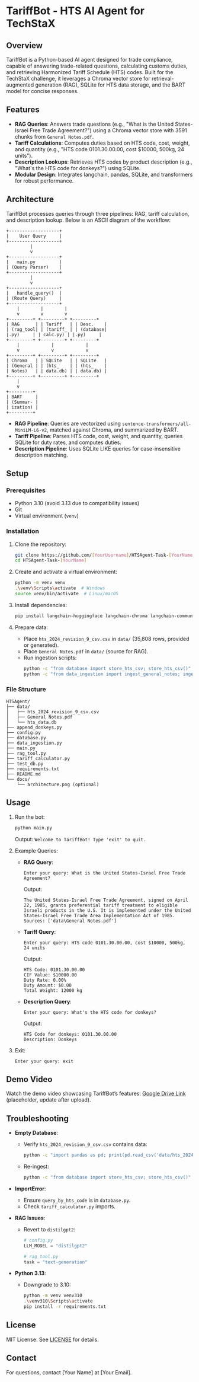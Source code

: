 # TariffBot - HTS AI Agent for TechStaX

## Overview
TariffBot is a Python-based AI agent designed for trade compliance, capable of answering trade-related questions, calculating customs duties, and retrieving Harmonized Tariff Schedule (HTS) codes. Built for the TechStaX challenge, it leverages a Chroma vector store for retrieval-augmented generation (RAG), SQLite for HTS data storage, and the BART model for concise responses.

## Features
- **RAG Queries**: Answers trade questions (e.g., "What is the United States-Israel Free Trade Agreement?") using a Chroma vector store with 3591 chunks from `General Notes.pdf`.
- **Tariff Calculations**: Computes duties based on HTS code, cost, weight, and quantity (e.g., "HTS code 0101.30.00.00, cost $10000, 500kg, 24 units").
- **Description Lookups**: Retrieves HTS codes by product description (e.g., "What's the HTS code for donkeys?") using SQLite.
- **Modular Design**: Integrates langchain, pandas, SQLite, and transformers for robust performance.

## Architecture
TariffBot processes queries through three pipelines: RAG, tariff calculation, and description lookup. Below is an ASCII diagram of the workflow:

```
+-------------------+
|    User Query     |
+-------------------+
         |
         v
+-------------------+
|   main.py         |
| (Query Parser)    |
+-------------------+
         |
         v
+-------------------+
|   handle_query()  |
| (Route Query)     |
+-------------------+
    |        |        |
    v        v        v
+---------+ +---------+ +---------+
| RAG      | | Tariff   | | Desc.    |
| (rag_tool| | (tariff_ | | (database|
|.py)     | | calc.py) | |.py)     |
+---------+ +---------+ +---------+
    |            |            |
    v            v            v
+---------+ +---------+ +---------+
| Chroma   | | SQLite   | | SQLite   |
| (General | | (hts_    | | (hts_    |
| Notes)   | | data.db) | | data.db) |
+---------+ +---------+ +---------+
    |
    v
+---------+
| BART     |
| (Summar- |
| ization) |
+---------+
```

- **RAG Pipeline**: Queries are vectorized using `sentence-transformers/all-MiniLM-L6-v2`, matched against Chroma, and summarized by BART.
- **Tariff Pipeline**: Parses HTS code, cost, weight, and quantity, queries SQLite for duty rates, and computes duties.
- **Description Pipeline**: Uses SQLite LIKE queries for case-insensitive description matching.

## Setup
### Prerequisites
- Python 3.10 (avoid 3.13 due to compatibility issues)
- Git
- Virtual environment (`venv`)

### Installation
1. Clone the repository:
   ```bash
   git clone https://github.com/[YourUsername]/HTSAgent-Task-[YourName].git
   cd HTSAgent-Task-[YourName]
   ```

2. Create and activate a virtual environment:
   ```bash
   python -m venv venv
   .\venv\Scripts\activate  # Windows
   source venv/bin/activate  # Linux/macOS
   ```

3. Install dependencies:
   ```bash
   pip install langchain-huggingface langchain-chroma langchain-community pandas pypdf sentence-transformers chromadb langchain transformers
   ```

4. Prepare data:
   - Place `hts_2024_revision_9_csv.csv` in `data/` (35,808 rows, provided or generated).
   - Place `General Notes.pdf` in `data/` (source for RAG).
   - Run ingestion scripts:
     ```bash
     python -c "from database import store_hts_csv; store_hts_csv()"
     python -c "from data_ingestion import ingest_general_notes; ingest_general_notes()"
     ```

### File Structure
```
HTSAgent/
├── data/
│   ├── hts_2024_revision_9_csv.csv
│   ├── General Notes.pdf
│   └── hts_data.db
├── append_donkeys.py
├── config.py
├── database.py
├── data_ingestion.py
├── main.py
├── rag_tool.py
├── tariff_calculator.py
├── test_db.py
├── requirements.txt
├── README.md
└── docs/
    └── architecture.png (optional)
```

## Usage
1. Run the bot:
   ```bash
   python main.py
   ```
   Output: `Welcome to TariffBot! Type 'exit' to quit.`

2. Example Queries:
   - **RAG Query**:
     ```
     Enter your query: What is the United States-Israel Free Trade Agreement?
     ```
     Output:
     ```
     The United States-Israel Free Trade Agreement, signed on April 22, 1985, grants preferential tariff treatment to eligible Israeli products in the U.S. It is implemented under the United States-Israel Free Trade Area Implementation Act of 1985.
     Sources: ['data\General Notes.pdf']
     ```

   - **Tariff Query**:
     ```
     Enter your query: HTS code 0101.30.00.00, cost $10000, 500kg, 24 units
     ```
     Output:
     ```
     HTS Code: 0101.30.00.00
     CIF Value: $10000.00
     Duty Rate: 0.00%
     Duty Amount: $0.00
     Total Weight: 12000 kg
     ```

   - **Description Query**:
     ```
     Enter your query: What's the HTS code for donkeys?
     ```
     Output:
     ```
     HTS Code for donkeys: 0101.30.00.00
     Description: Donkeys
     ```

3. Exit:
   ```
   Enter your query: exit
   ```

## Demo Video
Watch the demo video showcasing TariffBot’s features: [Google Drive Link](#) (placeholder, update after upload).

## Troubleshooting
- **Empty Database**:
  - Verify `hts_2024_revision_9_csv.csv` contains data:
    ```bash
    python -c "import pandas as pd; print(pd.read_csv('data/hts_2024_revision_9_csv.csv').shape)"
    ```
  - Re-ingest:
    ```bash
    python -c "from database import store_hts_csv; store_hts_csv()"
    ```

- **ImportError**:
  - Ensure `query_by_hts_code` is in `database.py`.
  - Check `tariff_calculator.py` imports.

- **RAG Issues**:
  - Revert to `distilgpt2`:
    ```python
    # config.py
    LLM_MODEL = "distilgpt2"
    ```
    ```python
    # rag_tool.py
    task = "text-generation"
    ```

- **Python 3.13**:
  - Downgrade to 3.10:
    ```bash
    python -m venv venv310
    .\venv310\Scripts\activate
    pip install -r requirements.txt
    ```

## License
MIT License. See [LICENSE](LICENSE) for details.

## Contact
For questions, contact [Your Name] at [Your Email].